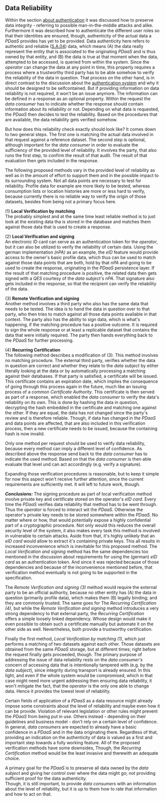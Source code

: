 ## Data Reliability



Within the section [about authentication](#authentication) it was discussed how to preserve data 
integrity - referring to possible man-in-the-middle attacks and alike. Furthermore it was described
how to authenticate the different user roles so that their identities are ensured, though,
authenticity of the actual data a *PDaaS* provides has yet to be provided. Data authenticity here 
refers to authentic and reliable ([S.A.04](#sa04)) data, which means (A) the data really represent 
the entity that is associated to the originating *PDaaS* and is thus owned by that entity, and (B) 
the data is true at that moment when the data, attempted to be accessed, is queried from within the 
system.
Since the *operator* can change the data at any point in time, this property requires a process 
where a trustworthy third party has to be able somehow to verify the reliability of the data in 
question. That process on the other hand, is in direct contrast to the discussion about the 
[authentication system](#authentication) and why it should be designed to be selfcontained. But if
providing information on data reliability is not required, it won't be an issue anymore. The 
information can be defined in a response as an optional property. Within the request the 
*data consumer* has to indicate whether the response should contain information about its 
reliability or not. Depending on what data is requested, the *PDaaS* then decides to test the 
reliability. Based on the procedures that are available, the data reliability gets verified 
somehow.

But how does this reliability check exactly should look like? It comes down to two general steps. 
The first one is matching the actual data involved in that request against a reference dataset. 
The second step is optional, although important for the *data consumer* in order to evaluate the 
sufficiency of the provided level of reliability. It involves the party, that also runs the first 
step, to confirm the result of that audit. The result of that evaluation then gets included in the 
response.

The following proposed methods vary in the provided level of reliability as well as in the amount of 
effort to support them and in the possible impact to its surrounding system. Not all data points are 
necessary to test for reliability. Profile data for example are more likely to be tested, whereas 
consumption lists or location histories are more or less hard to verify, because currently there is 
no reliable way to verify the origin of those datasets, besides from being not a primary focus here. 

(1) __Local Verification by matching__\
The probably simplest and at the same time least reliable method is to just look at the existing 
data tha is stored in the database and matches them against those data that is used to create a 
response.

(2) __Local Verification and signing__\
An electronic ID card can serve as an authentication token for the *operator*, but it can also be 
utilized to verify the reliability of certain data. Using the german implementation *(nPA)* as an 
example, the *eID* feature would provide access to the owner's basic profile data, which thus can 
be used to match against those data points that are both, hold by that *nPA* and going to be used 
to create the response, originating in the *PDaaS* persistence layer. If the result of that matching 
procedure is positive, the related data then gets signed with a *QES* courtesy of the 
*data subject's* *nPA*. That signature also gets included in the response, so that the recipient can 
verify the reliability of the data.

(3) __Remote Verification and signing__\
Another method involves a third party who also has the same data that needs to be tested. The idea 
is to hand the data in question over to that party, who then tries to match against all those data 
points available in that context. The party also has the ability to sign data, which is what's 
happening, if the matching procedure has a positive outcome. It is required to sign the whole 
response or at least a replicable dataset that contains the data that were initially required. The 
party then hands everything back to the *PDaaS* for further processing.

(4) __Recurring Certification__\
The following method describes a modification of (3). This method involves no matching procedure. 
The external third party, verifies whether the data in question are correct and whether they relate 
to the *data subject* by either literally looking at the data or by automatically processing a 
matching against their databases. If that party is satisfied, a certificate will be issued. This 
certificate contains an expiration date, which implies the consequence of going through this process 
again in the future, much like an issuing process of a common *Certificate Authority*. This 
certificate is then served as part of a response, which enabled the *data consumer* to verify the 
data's reliability on its own. This is done by hashing the data in question, decrypting the hash 
embedded in the certificate and matching one against the other. If they are equal, the data has not 
changed since the party's review and is therefore reliable. 
Though, if data has changed in the *PDaaS* and data points are affected, that are also included in this 
verification process, then a new certificate needs to be issued, because the containing hash is now 
invalid.

Only one method per request should be used to verify data reliability, because every method can 
imply a different level of confidence. As described above the response send back to the *data 
consumer* has to indicate the used method. Based on that the *data consumer* is then able evaluate 
that level und can act accordingly (e.g. verify a signature).

Expanding those verification procedures is reasonable, but to keep it simple for now this aspect 
won't receive further attention, since the current requirements are sufficiently met. It will left 
to future work, though.


*__Conclusions:__*
The signing procedure as part of local verification method involve private key and certificate 
stored on the operator's *eID card*. Every time the *PDaaS* verifies data reliability that method 
has to be went through. Thus the *operator* is forced to interact wit the *PDaaS*. Otherwise the 
operator's private key needs to be stored somewhere within the *PDaaS*. No matter where or how, 
that would potentially expose a highly confidential part of a cryptographic procedure. 
Not only would this reduces the overall security level of the system, it also makes every task 
this method is involved in vulnerable to certain attacks. Aside from that, it's highly unlikely that 
an *eID card* would allow to extract it's containing private keys. This all results in increased 
inconvenience which is inevitable for this proposed method. The *Local Verification and signing* 
method has the same dependencies too mentioned in the discussion about requirements for using the 
(german) *eID card* as an authentication token. And since it was rejected because of those 
dependencies and because of the inconvenience mentioned before, that verification method eventually 
is not going to be supported in the specification.

The *Remote Verification and signing (3)* method would require the external party to be an official
authority, because no other entity has (A) the data in question (primarily profile data), which
makes them (B) legally binding; and they are commonly trusted. 
The same goes for The *Recurring Certification (4)*, but while the *Remote Verification and signing* 
method introduces a very strong dependency to that external party, the *Recurring Certification*  
offers a simple loosely linked dependency. Whose design would make it even possible to obtain such 
a certificate manually but automate it on the other side as well. Nevertheless, both provide a 
trustworthy certification. 

Finally the first method, *Local Verification by matching (1)*, which just performs a matching of 
two datasets against each other. Those datasets are obtained from the same *PDaaS* storage, but at 
different times; right before the request finally gets proceeded, though. 
The primary purpose of addressing the issue of data reliability rests on the *data consumer's* 
concern of accessing data that is intentionally tampered with (e.g. by the *data subject*), since 
integrity during transport is already ensured. In this light, and even if the whole system would be 
compromised, which in that case might need more urgent addressing then ensuring data reliability,
it won't mitigate the fact, that the *operator* is the only one able to change data. Hence it 
provides the lowest level of reliability.

Certain fields of application of a *PDaaS* as a data resource might already impose some constraints 
about the level of reliability and maybe even how it can be provide. Violation of relevant 
legislation or other rules might prevent the *PDaaS* from being put in use. Others instead - 
depending on their guidelines and business model - don't rely on a certain level of confidence. In 
general, *data consumers* are expected to already have a basic confidence in a *PDaaS* and in the 
data originating there.
Regardless of that, providing an indication on the authenticity of data is valued as a first and 
important step towards a fully working feature. All of the proposed verification methods have some 
downsides, Though, the *Recurring Certification* method would be the least invasive and therewith 
an adequate choice.

A primary goal for the *PDaaS* is to preserve all data owned by the *data subject* and giving her
control over where the data might go; not providing sufficient proof for the data authenticity.  
Though, it is still important, to provide *data consumers* with an information about the level of 
reliability, but it is up to them how to rate that information and how to act on that.
